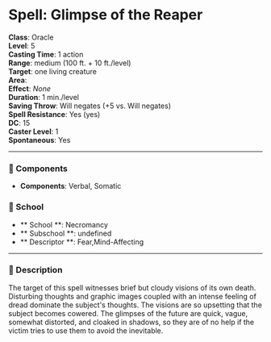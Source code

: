 
# Spell: Glimpse of the Reaper
**Class**: Oracle  
**Level**: 5  
**Casting Time**: 1 action  
**Range**: medium (100 ft. + 10 ft./level)  
**Target**: one living creature  
**Area**:   
**Effect**: _None_  
**Duration**: 1 min./level  
**Saving Throw**: Will negates (+5 vs. Will negates)  
**Spell Resistance**: Yes (yes)  
**DC**: 15  
**Caster Level**: 1  
**Spontaneous**: Yes

---

### 🔮 Components
- **Components**: Verbal, Somatic

### 🏫 School
- ** School **: Necromancy
- ** Subschool **: undefined
- ** Descriptor **: Fear,Mind-Affecting
---

### 📜 Description
The target of this spell witnesses brief but cloudy visions of its own death. Disturbing thoughts and graphic images coupled with an intense feeling of dread dominate the subject's thoughts. The visions are so upsetting that the subject becomes cowered. The glimpses of the future are quick, vague, somewhat distorted, and cloaked in shadows, so they are of no help if the victim tries to use them to avoid the inevitable.
